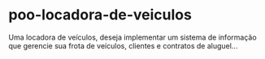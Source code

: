 # poo-locadora-de-veiculos
Uma locadora de veículos, deseja implementar um sistema de informação que gerencie sua frota de veículos, clientes e contratos de aluguel...
